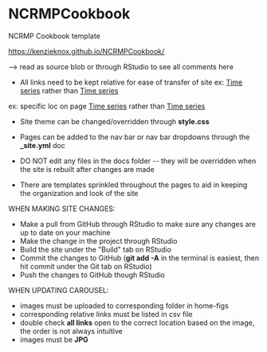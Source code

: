 # NCRMPCookbook
NCRMP Cookbook template

https://kenzieknox.github.io/NCRMPCookbook/

--> read as source blob or through RStudio to see all comments here

- All links need to be kept relative for ease of transfer of site
ex: 
    <a href="b-tseries.html">Time series</a>
  rather than
    <a href="https://kenzieknox.github.io/NCRMPCookbook/b-tseries.html">Time series</a>
    
ex: specific loc on page
    <a href="f-tseries.html#Domain_density_by_year">Time series</a>
  rather than
    <a href="https://kenzieknox.github.io/NCRMPCookbook/f-tseries.html#Domain_density_by_year">Time series</a>


- Site theme can be changed/overridden through **style.css**


- Pages can be added to the nav bar or nav bar dropdowns through the **_site.yml** doc


- DO NOT edit any files in the docs folder -- they will be overridden when the site is rebuilt after changes are made


- There are templates sprinkled throughout the pages to aid in keeping the organization and look of the site


WHEN MAKING SITE CHANGES:
- Make a pull from GitHub through RStudio to make sure any changes are up to date on your machine
- Make the change in the project through RStudio
- Build the site under the "Build" tab on RStudio
- Commit the changes to GitHub (**git add -A** in the terminal is easiest, then hit commit under the Git tab on RStudio)
- Push the changes to GitHub though RStudio

WHEN UPDATING CAROUSEL:
- images must be uploaded to corresponding folder in home-figs
- corresponding relative links must be listed in csv file
- double check **all links** open to the correct location based on the image, the order is not always intuitive
- images must be **JPG**
